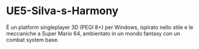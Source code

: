 # UE5-Silva-s-Harmony
È un platform singleplayer 3D (PEGI 8+) per Windows, ispirato nello stile e le meccaniche a Super Mario 64, ambientato in un mondo fantasy con un combat system base.
